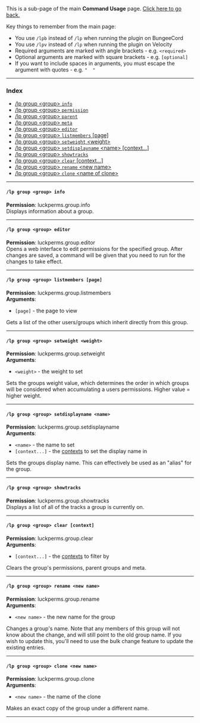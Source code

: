 This is a sub-page of the main **Command Usage** page. [Click here to go back.](Command-Usage)

Key things to remember from the main page:

* You use `/lpb` instead of `/lp` when running the plugin on BungeeCord
* You use `/lpv` instead of `/lp` when running the plugin on Velocity
* Required arguments are marked with angle brackets - e.g. `<required>`
* Optional arguments are marked with square brackets - e.g. `[optional]`
* If you want to include spaces in arguments, you must escape the argument with quotes - e.g. `"  "`

___

### Index
*  [/lp group \<group\> `info`](#lp-group-group-info)
*  [/lp group \<group\> `permission`](Command-Usage:-Permission)
*  [/lp group \<group\> `parent`](Command-Usage:-Parent)
*  [/lp group \<group\> `meta`](Command-Usage:-Meta)
*  [/lp group \<group\> `editor`](#lp-group-group-editor)
*  [/lp group \<group\> `listmembers` [page]](#lp-group-group-listmembers-page)
*  [/lp group \<group\> `setweight` \<weight\>](#lp-group-group-setweight-weight)
*  [/lp group \<group\> `setdisplayname` \<name\> [context...]](#lp-group-group-setdisplayname-name)
*  [/lp group \<group\> `showtracks`](#lp-group-group-showtracks)
*  [/lp group \<group\> `clear` [context...]](#lp-group-group-clear-context)
*  [/lp group \<group\> `rename` \<new name\>](#lp-group-group-rename-new-name)
*  [/lp group \<group\> `clone` \<name of clone\>](#lp-group-group-clone-new-name)

___
#### `/lp group <group> info`  
**Permission**: luckperms.group.info  
Displays information about a group.

___
#### `/lp group <group> editor`  
**Permission**: luckperms.group.editor  
Opens a web interface to edit permissions for the specified group. After changes are saved, a command will be given that you need to run for the changes to take effect.

___
#### `/lp group <group> listmembers [page]`  
**Permission**: luckperms.group.listmembers  
**Arguments**:  
* `[page]` - the page to view

Gets a list of the other users/groups which inherit directly from this group.

___
#### `/lp group <group> setweight <weight>`  
**Permission**: luckperms.group.setweight  
**Arguments**:  
* `<weight>` - the weight to set

Sets the groups weight value, which determines the order in which groups will be considered when accumulating a users permissions. Higher value = higher weight.

___
#### `/lp group <group> setdisplayname <name>`  
**Permission**: luckperms.group.setdisplayname  
**Arguments**:  
* `<name>` - the name to set
* `[context...]` - the [contexts](Context) to set the display name in

Sets the groups display name. This can effectively be used as an "alias" for the group.

___
#### `/lp group <group> showtracks`  
**Permission**: luckperms.group.showtracks  
Displays a list of all of the tracks a group is currently on.

___
#### `/lp group <group> clear [context]`  
**Permission**: luckperms.group.clear  
**Arguments**:  
* `[context...]` - the [contexts](Context) to filter by

Clears the group's permissions, parent groups and meta.

___
#### `/lp group <group> rename <new name>`  
**Permission**: luckperms.group.rename  
**Arguments**:  
* `<new name>` - the new name for the group

Changes a group's name. Note that any members of this group will not know about the change, and will still point to the old group name. If you wish to update this, you'll need to use the bulk change feature to update the existing entries.

___
#### `/lp group <group> clone <new name>`  
**Permission**: luckperms.group.clone  
**Arguments**:  
* `<new name>` - the name of the clone

Makes an exact copy of the group under a different name.

___